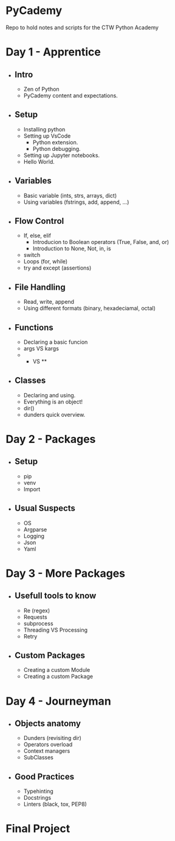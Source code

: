 # PyCademy
Repo to hold notes and scripts for the CTW Python Academy 

# Day 1 - Apprentice
- ## Intro
    - Zen of Python
    - PyCademy content and expectations.
- ## Setup
    - Installing python
    - Setting up VsCode
        - Python extension.
        - Python debugging.
    - Setting up Jupyter notebooks.
    - Hello World.
- ## Variables
    - Basic variable (ints, strs, arrays, dict)
    - Using variables (fstrings, add, append, ...)
- ## Flow Control
    - If, else, elif
        - Introducion to Boolean operators (True, False, and, or)
        - Introduction to None, Not, in, is
    - switch
    - Loops (for, while)
    - try and except (assertions)
- ## File Handling
    - Read, write, append
    - Using different formats (binary, hexadeciamal, octal)
- ## Functions
    - Declaring a basic funcion
    - args VS kargs
    - *  VS **
- ## Classes
    - Declaring and using.
    - Everything is an object!
    - dir()
    - dunders quick overview.

# Day 2 - Packages
- ## Setup
    - pip
    - venv
    - Import
- ## Usual Suspects
    - OS
    - Argparse
    - Logging
    - Json
    - Yaml


# Day 3 - More Packages
- ## Usefull tools to know
    - Re (regex)
    - Requests
    - subprocess
    - Threading VS Processing
    - Retry
- ## Custom Packages
    - Creating a custom Module
    - Creating a custom Package

# Day 4 - Journeyman
- ## Objects anatomy
    - Dunders (revisiting dir)
    - Operators overload
    - Context managers
    - SubClasses
- ## Good Practices
    - Typehinting
    - Docstrings
    - Linters (black, tox, PEP8)


# Final Project